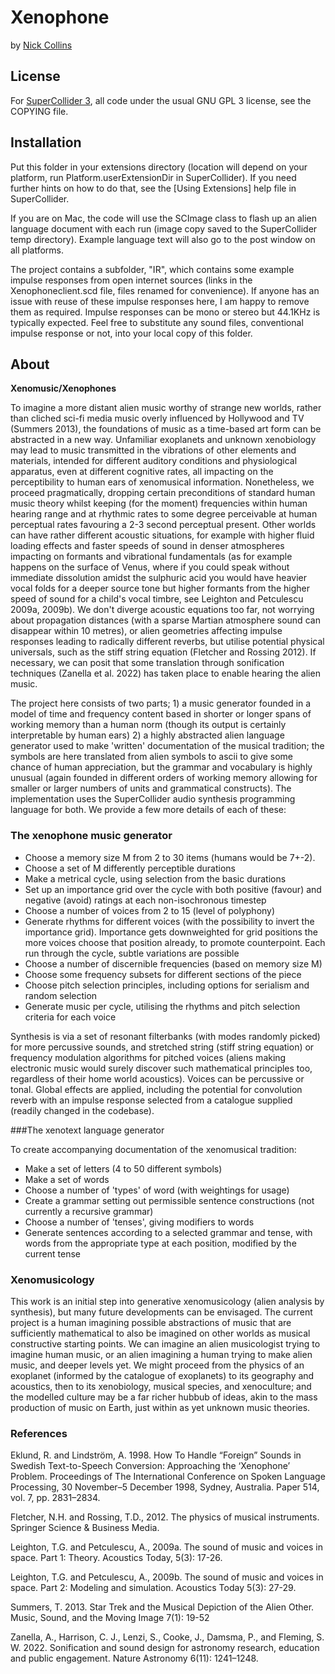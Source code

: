 # Xenophone
by [Nick Collins](http://composerprogrammer.com/index.html)

## License
For [SuperCollider 3](https://supercollider.github.io/), all code under the usual GNU GPL 3 license, see the COPYING file.

## Installation
Put this folder in your extensions directory (location will depend on your platform, run Platform.userExtensionDir in SuperCollider). If you need further hints on how to do that, see the [Using Extensions] help file in SuperCollider.

If you are on Mac, the code will use the SCImage class to flash up an alien language document with each run (image copy saved to the SuperCollider temp directory). Example language text will also go to the post window on all platforms.

The project contains a subfolder, "IR", which contains some example impulse responses from open internet sources (links in the Xenophoneclient.scd file, files renamed for convenience). If anyone has an issue with reuse of these impulse responses here, I am happy to remove them as required. Impulse responses can be mono or stereo but 44.1KHz is typically expected. Feel free to substitute any sound files, conventional impulse response or not, into your local copy of this folder.

## About

**Xenomusic/Xenophones**

To imagine a more distant alien music worthy of strange new worlds, rather than cliched sci-fi media music overly influenced by Hollywood and TV (Summers 2013), the foundations of music as a time-based art form can be abstracted in a new way. Unfamiliar exoplanets and unknown xenobiology may lead to music transmitted in the vibrations of other elements and materials, intended for different auditory conditions and physiological apparatus, even at different cognitive rates, all impacting on the perceptibility to human ears of xenomusical information. Nonetheless, we proceed pragmatically, dropping certain preconditions of standard human music theory whilst keeping (for the moment) frequencies within human hearing range and at rhythmic rates to some degree perceivable at human perceptual rates favouring a 2-3 second perceptual present. Other worlds can have rather different acoustic situations, for example with higher fluid loading effects and faster speeds of sound in denser atmospheres impacting on formants and vibrational fundamentals (as for example happens on the surface of Venus, where if you could speak without immediate dissolution amidst the sulphuric acid you would have heavier vocal folds for a deeper source tone but higher formants from the higher speed of sound for a child's vocal timbre, see Leighton and Petculescu 2009a, 2009b). We don't diverge acoustic equations too far, not worrying about propagation distances (with a sparse Martian atmosphere sound can disappear within 10 metres), or alien geometries affecting impulse responses leading to radically different reverbs, but utilise potential physical universals, such as the stiff string equation (Fletcher and Rossing 2012). If necessary, we can posit that some translation through sonification techniques (Zanella et al. 2022) has taken place to enable hearing the alien music.

The project here consists of two parts; 1) a music generator founded in a model of time and frequency content based in shorter or longer spans of working memory than a human norm (though its output is certainly interpretable by human ears) 2) a highly abstracted alien language generator used to make 'written' documentation of the musical tradition; the symbols are here translated from alien symbols to ascii to give some chance of human appreciation, but the grammar and vocabulary is highly unusual (again founded in different orders of working memory allowing for smaller or larger numbers of units and grammatical constructs). The implementation uses the SuperCollider audio synthesis programming language for both. We provide a few more details of each of these:

### The xenophone music generator

- Choose a memory size M from 2 to 30 items (humans would be 7+-2).
- Choose a set of M differently perceptible durations
- Make a metrical cycle, using selection from the basic durations
- Set up an importance grid over the cycle with both positive (favour) and negative (avoid) ratings at each non-isochronous timestep
- Choose a number of voices from 2 to 15 (level of polyphony)
- Generate rhythms for different voices (with the possibility to invert the importance grid). Importance gets downweighted for grid positions the more voices choose that position already, to promote counterpoint. Each run through the cycle, subtle variations are possible
- Choose a number of discernible frequencies (based on memory size M)
- Choose some frequency subsets for different sections of the piece
- Choose pitch selection principles, including options for serialism and random selection
- Generate music per cycle, utilising the rhythms and pitch selection criteria for each voice

Synthesis is via a set of resonant filterbanks (with modes randomly picked) for more percussive sounds, and stretched string (stiff string equation) or frequency modulation algorithms for pitched voices (aliens making electronic music would surely discover such mathematical principles too, regardless of their home world acoustics). Voices can be percussive or tonal. Global effects are applied, including the potential for convolution reverb with an impulse response selected from a catalogue supplied (readily changed in the codebase).

###The xenotext language generator

To create accompanying documentation of the xenomusical tradition:

- Make a set of letters (4 to 50 different symbols)
- Make a set of words
- Choose a number of 'types' of word (with weightings for usage)
- Create a grammar setting out permissible sentence constructions (not currently a recursive grammar)
- Choose a number of 'tenses', giving modifiers to words
- Generate sentences according to a selected grammar and tense, with words from the appropriate type at each position, modified by the current tense


### Xenomusicology

This work is an initial step into generative xenomusicology (alien analysis by synthesis), but many future developments can be envisaged. The current project is a human imagining possible abstractions of music that are sufficiently mathematical to also be imagined on other worlds as musical constructive starting points. We can imagine an alien musicologist trying to imagine human music, or an alien imagining a human trying to make alien music, and deeper levels yet. We might proceed from the physics of an exoplanet (informed by the catalogue of exoplanets) to its geography and acoustics, then to its xenobiology, musical species, and xenoculture; and the modelled culture may be a far richer hubbub of ideas, akin to the mass production of music on Earth, just within as yet unknown music theories.

### References

Eklund, R. and Lindström, A. 1998. How To Handle “Foreign” Sounds in Swedish Text-to-Speech Conversion: Approaching the ‘Xenophone’ Problem. Proceedings of The International Conference on Spoken Language Processing, 30 November–5 December 1998, Sydney, Australia. Paper 514, vol. 7, pp. 2831–2834.

Fletcher, N.H. and Rossing, T.D., 2012. The physics of musical instruments. Springer Science & Business Media.

Leighton, T.G. and Petculescu, A., 2009a. The sound of music and voices in space. Part 1: Theory. Acoustics Today, 5(3): 17-26.

Leighton, T.G. and Petculescu, A., 2009b. The sound of music and voices in space. Part 2: Modeling and simulation. Acoustics Today 5(3): 27-29.

Summers, T. 2013. Star Trek and the Musical Depiction of the Alien Other. Music, Sound, and the Moving Image
7(1): 19-52

Zanella, A., Harrison, C. J., Lenzi, S., Cooke, J., Damsma, P., and Fleming, S. W. 2022. Sonification and sound design for astronomy research, education and public engagement. Nature Astronomy 6(11): 1241–1248.
